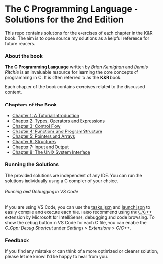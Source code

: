 # The C Programming Language - Solutions for the 2nd Edition

This repo contains solutions for the exercises of each chapter in the K&R book. The aim is to open source my solutions as a helpful reference for future readers.

### About the book

**The C Programming Language** written by _Brian Kernighan_ and _Dennis Ritchie_ is an invaluable resource for learning the core concepts of programming in C. It is often referred to as the **K&R** book.

Each chapter of the book contains exercises related to the discussed content.

### Chapters of the Book

- [Chapter 1: A Tutorial Introduction](chapter_1)
- [Chapter 2: Types, Operators and Expressions](chapter_2)
- [Chapter 3: Control Flow](chapter_3)
- [Chapter 4: Functions and Program Structure](chapter_4)
- [Chapter 5: Pointers and Arrays](chapter_5)
- [Chapter 6: Structures](chapter_6)
- [Chapter 7: Input and Output](chapter_7)
- [Chapter 8: The UNIX System Interface](chapter_8)

### Running the Solutions

The provided solutions are independent of any IDE. You can run the solutions individually using a C compiler of your choice.

###### Running and Debugging in VS Code

If you are using VS Code, you can use the [tasks.json](.vscode/tasks.json) and [launch.json](.vscode/launch.json) to easily compile and execute each file. I also recommend using the [C/C++](https://marketplace.visualstudio.com/items?itemName=ms-vscode.cpptools) extension by Microsoft for IntelliSense, debugging and code browsing. To show the debug button in VS Code for each C file, you can enable the _C_Cpp: Debug Shortcut_ under _Settings_ > _Extensions_ > _C/C++_.

### Feedback

If you find any mistake or can think of a more optimized or cleaner solution, please let me know! I'd be happy to hear from you.
